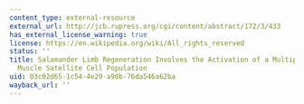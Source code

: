 ```yaml
---
content_type: external-resource
external_url: http://jcb.rupress.org/cgi/content/abstract/172/3/433
has_external_license_warning: true
license: https://en.wikipedia.org/wiki/All_rights_reserved
status: ''
title: Salamander Limb Regeneration Involves the Activation of a Multipotent Skeletal
  Muscle Satellite Cell Population
uid: 03c02d65-1c54-4e29-a90b-76da546a62ba
wayback_url: ''
---
```

